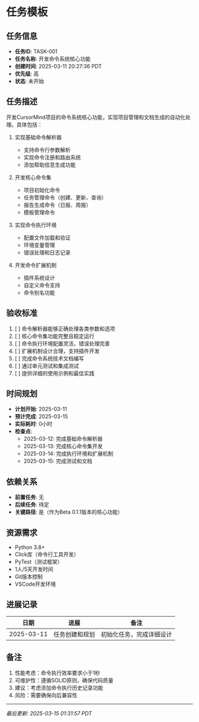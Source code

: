 # 任务模板

<!--
软件工程最佳实践：任务管理
1. 任务分解：将大任务分解为可管理的小任务
2. 明确定义：清晰描述任务目标和验收标准
3. 时间控制：合理估算和跟踪任务时间
4. 依赖管理：识别和处理任务间的依赖关系

示例：实现用户认证功能
- 分解为：注册、登录、密码重置等子任务
- 明确JWT认证方案和安全要求
- 估算每个子任务的开发时间
- 识别与用户服务的依赖关系
-->

## 任务信息
<!--
任务基本信息要点：
1. 使用动词开头的任务名称
2. 任务ID要便于追踪
3. 优先级要明确
4. 状态要及时更新

示例：
- 任务ID: AUTH-001
- 任务名称: 实现用户登录功能
- 优先级: 高（核心功能）
- 状态: 进行中
-->

- **任务ID**: TASK-001
- **任务名称**: 开发命令系统核心功能
- **创建时间**: 2025-03-11 20:27:36 PDT
- **优先级**: 高
- **状态**: 未开始

## 任务描述
<!--
描述规范：
1. 清晰说明任务目的
2. 列出具体工作内容
3. 说明任务边界
4. 标注特殊要求

示例：
实现基于JWT的用户登录功能，包括：
1. 用户名密码验证
2. JWT令牌生成和验证
3. 登录状态管理
4. 安全性考虑：密码加密、防暴力破解
-->

开发CursorMind项目的命令系统核心功能，实现项目管理和文档生成的自动化处理。具体包括：

1. 实现基础命令解析器
   - 支持命令行参数解析
   - 实现命令注册和路由系统
   - 添加帮助信息生成功能

2. 开发核心命令集
   - 项目初始化命令
   - 任务管理命令（创建、更新、查询）
   - 报告生成命令（日报、周报）
   - 模板管理命令

3. 实现命令执行环境
   - 配置文件加载和验证
   - 环境变量管理
   - 错误处理和日志记录

4. 开发命令扩展机制
   - 插件系统设计
   - 自定义命令支持
   - 命令别名功能

## 验收标准
<!--
验收标准制定：
1. 可衡量的完成标准
2. 具体的测试方法
3. 明确的质量要求
4. 必要的文档要求

示例：
1. [✓] 登录接口返回标准JWT令牌
2. [✓] 密码使用bcrypt加密存储
3. [ ] 添加登录失败次数限制
4. [ ] 完成接口文档编写
-->

1. [ ] 命令解析器能够正确处理各类参数和选项
2. [ ] 核心命令集功能完整且稳定运行
3. [ ] 命令执行环境配置灵活，错误处理完善
4. [ ] 扩展机制设计合理，支持插件开发
5. [ ] 完成命令系统技术文档编写
6. [ ] 通过单元测试和集成测试
7. [ ] 提供详细的使用示例和最佳实践

## 时间规划
<!--
时间管理要点：
1. 合理的时间估算
2. 考虑buffer时间
3. 设置检查点
4. 记录实际耗时

示例：
- 计划开始: 2025-03-11
- 预计完成: 2025-03-13
- 实际耗时: 12小时
- 检查点1: 2025-03-12 完成基础验证
-->

- **计划开始**: 2025-03-11
- **预计完成**: 2025-03-15
- **实际耗时**: 0小时
- **检查点**:
  - 2025-03-12: 完成基础命令解析器
  - 2025-03-13: 完成核心命令集开发
  - 2025-03-14: 完成执行环境和扩展机制
  - 2025-03-15: 完成测试和文档

## 依赖关系
<!--
依赖管理原则：
1. 明确前置依赖
2. 识别后续影响
3. 标注关键路径
4. 注意循环依赖

示例：
- 前置任务: DB-001 (数据库设计)
- 后续任务: AUTH-002 (权限管理)
- 关键路径: 是（阻塞其他功能开发）
-->

- **前置任务**: 无
- **后续任务**: 待定
- **关键路径**: 是（作为Beta 0.1.1版本的核心功能）

## 资源需求
<!--
资源规划要点：
1. 明确所需工具
2. 列出人力需求
3. 说明环境要求
4. 标注外部依赖

示例：
- Node.js v16+
- PostgreSQL数据库
- JWT库：jsonwebtoken
- 1人/3天开发时间
-->

- Python 3.8+
- Click库（命令行工具开发）
- PyTest（测试框架）
- 1人/5天开发时间
- Git版本控制
- VSCode开发环境

## 进展记录
<!--
进展更新要求：
1. 记录具体进展
2. 说明遇到的问题
3. 标注重要决策
4. 更新剩余工作

示例：
| 2025-03-11 | 完成基础验证 | 选用bcrypt加密 |
| 2025-03-12 | JWT集成完成 | 待优化令牌过期处理 |
-->

| 日期 | 进展 | 备注 |
|------|------|------|
| 2025-03-11 | 任务创建和规划 | 初始化任务，完成详细设计 |

## 备注
<!--
其他重要信息：
1. 特殊情况说明
2. 风险提示
3. 经验总结
4. 改进建议

示例：
1. 性能优化：考虑添加令牌缓存
2. 安全风险：需要定期轮换密钥
3. 建议：考虑添加命令执行历史记录功能
4. 风险：需要确保向后兼容性
-->

1. 性能考虑：命令执行效率要求小于1秒
2. 可维护性：遵循SOLID原则，确保代码质量
3. 建议：考虑添加命令执行历史记录功能
4. 风险：需要确保向后兼容性

---
*最后更新: 2025-03-15 01:31:57 PDT*

<!--
[CODE NOW] - 当任务分析过久时立即开始执行
[FOCUS] - 当任务范围扩大时及时聚焦
[RESET] - 当遇到阻塞时重新规划方案
[DECISION] - 当决策延迟时果断确定
--> 